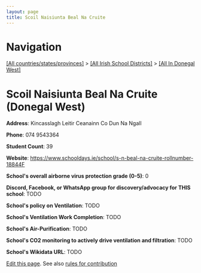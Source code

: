 ```yaml
---
layout: page
title: Scoil Naisiunta Beal Na Cruite
---
```

# Navigation

[[All countries/states/provinces]](../../..) > [[All Irish School Districts]](../..) > [[All In Donegal West]](..)

# Scoil Naisiunta Beal Na Cruite (Donegal West)

**Address**: Kincasslagh Leitir Ceanainn Co Dun Na Ngall

**Phone**: 074 9543364

**Student Count**: 39

**Website**: <https://www.schooldays.ie/school/s-n-beal-na-cruite-rollnumber-18844F>

**School's overall airborne virus protection grade (0-5)**: 0

**Discord, Facebook, or WhatsApp group for discovery/advocacy for THIS school**: TODO

**School's policy on Ventilation**: TODO

**School's Ventilation Work Completion**: TODO

**School's Air-Purification**: TODO

**School's CO2 monitoring to actively drive ventilation and filtration**: TODO

**School's Wikidata URL**: TODO


[Edit this page](https://github.com/ventilate-schools/Ireland/edit/main/./Donegal_West/Scoil_Naisiunta_Beal_Na_Cruite.md). See also [rules for contribution](../../../contribution-rules/)